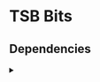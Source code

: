 # TSB Bits
## Dependencies
<details>
<summary></summary>
* [Entity Texture Features](https://cdn.modrinth.com/data/BVzZfTc1/versions/aG9vZFHa/entity_texture_features_fabric_1.20.1-4.6.1.jar) (1.20.1)
* [CIT-Resewn](https://cdn.modrinth.com/data/otVJckYQ/versions/c7Lo4vij/CITResewn-1.1.3%2B1.20.jar) (1.20.1)
</details>
